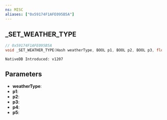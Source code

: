```yaml
---
ns: MISC
aliases: ["0x59174F1AFE095B5A"]
---
```

## _SET_WEATHER_TYPE

```c
// 0x59174F1AFE095B5A
void _SET_WEATHER_TYPE(Hash weatherType, BOOL p1, BOOL p2, BOOL p3, float p4, BOOL p5);
```

```
NativeDB Introduced: v1207
```

## Parameters
* **weatherType**:
* **p1**:
* **p2**:
* **p3**:
* **p4**:
* **p5**:

